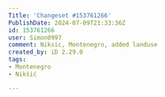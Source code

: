 ```yaml
---
Title: 'Changeset #153761266'
PublishDate: 2024-07-09T21:33:36Z
id: 153761266
user: Simon0997
comment: Niksic, Montenegro, added landuse
created_by: iD 2.29.0
tags:
- Montenegro
- Nikšić

---
```

